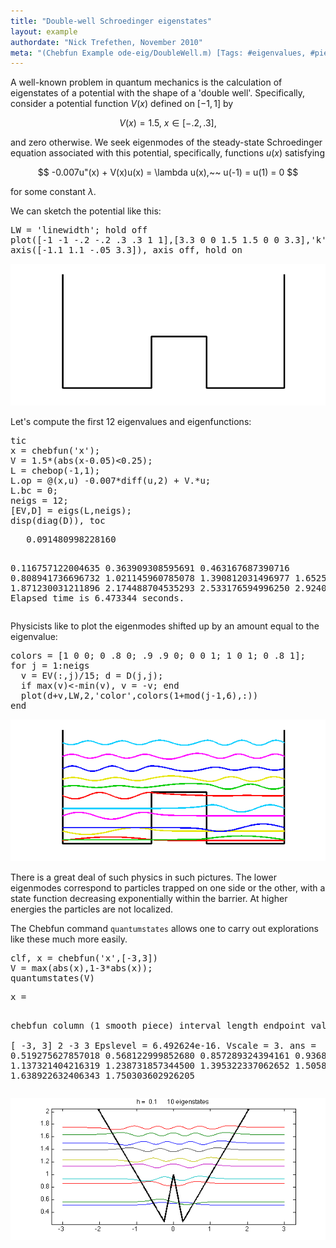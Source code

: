 ```yaml
---
title: "Double-well Schroedinger eigenstates"
layout: example
authordate: "Nick Trefethen, November 2010"
meta: "(Chebfun Example ode-eig/DoubleWell.m) [Tags: #eigenvalues, #piecewise, #quantum]"
---
```


A well-known problem in quantum mechanics is the calculation of eigenstates of a potential with the shape of a 'double well'. Specifically, consider a potential function $V(x)$ defined on $[-1,1]$ by

$$ V(x) = 1.5, ~ x \in [-.2,.3], $$

and zero otherwise. We seek eigenmodes of the steady-state Schroedinger equation associated with this potential, specifically, functions $u(x)$ satisfying

$$ -0.007u"(x) + V(x)u(x) = \lambda u(x),~~  u(-1) = u(1) = 0 $$

for some constant $\lambda$.

We can sketch the potential like this:

<pre class="mcode-input">LW = 'linewidth'; hold off
plot([-1 -1 -.2 -.2 .3 .3 1 1],[3.3 0 0 1.5 1.5 0 0 3.3],'k',LW,3)
axis([-1.1 1.1 -.05 3.3]), axis off, hold on</pre><img src="img/DoubleWell_01.png" class="figure" alt="">

Let's compute the first 12 eigenvalues and eigenfunctions:

<pre class="mcode-input">tic
x = chebfun('x');
V = 1.5*(abs(x-0.05)&lt;0.25);
L = chebop(-1,1);
L.op = @(x,u) -0.007*diff(u,2) + V.*u;
L.bc = 0;
neigs = 12;
[EV,D] = eigs(L,neigs);
disp(diag(D)), toc</pre><pre class="mcode-output">   0.091480998228160
   0.116757122004635
   0.363909308595691
   0.463167687390716
   0.808941736696732
   1.021145960785078
   1.390812031496977
   1.652575851342192
   1.871230031211896
   2.174488704535293
   2.533176594996250
   2.924094539794030
Elapsed time is 6.473344 seconds.
</pre>Physicists like to plot the eigenmodes shifted up by an amount equal to the eigenvalue:

<pre class="mcode-input">colors = [1 0 0; 0 .8 0; .9 .9 0; 0 0 1; 1 0 1; 0 .8 1];
for j = 1:neigs
  v = EV(:,j)/15; d = D(j,j);
  if max(v)&lt;-min(v), v = -v; end
  plot(d+v,LW,2,'color',colors(1+mod(j-1,6),:))
end</pre><img src="img/DoubleWell_02.png" class="figure" alt="">

There is a great deal of such physics in such pictures. The lower eigenmodes correspond to particles trapped on one side or the other, with a state function decreasing exponentially within the barrier. At higher energies the particles are not localized.

The Chebfun command `quantumstates` allows one to carry out explorations like these much more easily.

<pre class="mcode-input">clf, x = chebfun('x',[-3,3])
V = max(abs(x),1-3*abs(x));
quantumstates(V)</pre><pre class="mcode-output">x = 
   chebfun column (1 smooth piece)
       interval       length   endpoint values  
[      -3,       3]        2        -3        3 
Epslevel = 6.492624e-16.  Vscale = 3.
ans =
   0.519275627857018
   0.568122999852680
   0.857289324394161
   0.936834938840939
   1.137321404216319
   1.238731857344500
   1.395322337062652
   1.505801742488392
   1.638922632406343
   1.750303602926205
</pre><img src="img/DoubleWell_03.png" class="figure" alt="">

